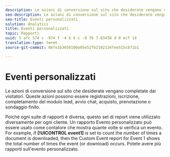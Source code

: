 ```yaml
---
description: Le azioni di conversione sul sito che desiderate vengano completate dai visitatori. Queste azioni possono essere registrazioni, iscrizione, completamento del modulo lead, avvio chat, acquisto, prenotazione o sondaggio finito.
seo-description: Le azioni di conversione sul sito che desiderate vengano completate dai visitatori. Queste azioni possono essere registrazioni, iscrizione, completamento del modulo lead, avvio chat, acquisto, prenotazione o sondaggio finito.
seo-title: Eventi personalizzati
solution: Analytics
title: Eventi personalizzati
topic: Rapporti
uuid: 5 afc 574 c -974 f -4 b 6 c -9 fb 7-03458 d 0 ecf 14
translation-type: tm+mt
source-git-commit: 86fe1b3650100a05e52fb2102134fee515c871b1

---
```



# Eventi personalizzati

Le azioni di conversione sul sito che desiderate vengano completate dai visitatori. Queste azioni possono essere registrazioni, iscrizione, completamento del modulo lead, avvio chat, acquisto, prenotazione o sondaggio finito.

Poiché ogni suite di rapporti è diversa, questo set di report viene utilizzato diversamente per ogni cliente. Un rapporto Evento personalizzato può essere usato come contatore che mostra quante volte si verifica un evento. For example, if **[!UICONTROL event1]** is set to count the number of times a document is downloaded, then the Custom Event report for Event 1 shows the total number of times the event (or download) occurs. Potete avere più rapporti sull'evento personalizzato.
